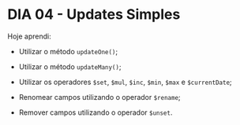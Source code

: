 # DIA 04 - Updates Simples

Hoje aprendi:

- Utilizar o método `updateOne()`;

- Utilizar o método `updateMany()`;
- Utilizar os operadores `$set`, `$mul`, `$inc`, `$min`, `$max` e `$currentDate`;
- Renomear campos utilizando o operador `$rename`;
- Remover campos utilizando o operador `$unset`.
